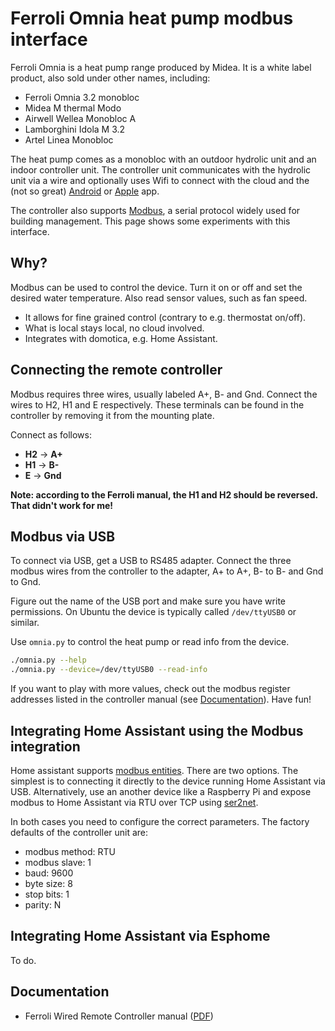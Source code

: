 Ferroli Omnia heat pump modbus interface
========================================

Ferroli Omnia is a heat pump range produced by Midea. It is a white label
product, also sold under other names, including:

* Ferroli Omnia 3.2 monobloc
* Midea M thermal Modo
* Airwell Wellea Monobloc A
* Lamborghini Idola M 3.2
* Artel Linea Monobloc

The heat pump comes as a monobloc with an outdoor hydrolic unit and an indoor
controller unit. The controller unit communicates with the hydrolic unit via
a wire and optionally uses Wifi to connect with the cloud and the (not so
great)
[Android](https://play.google.com/store/apps/details?id=com.cacapp.omnia)
or [Apple](https://apps.apple.com/nl/app/omnia-smart/id1532349739) app.

The controller also supports [Modbus](https://en.wikipedia.org/wiki/Modbus),
a serial protocol widely used for building management. This page shows some
experiments with this interface.


Why?
----

Modbus can be used to control the device. Turn it on or off and set the
desired water temperature. Also read sensor values, such as fan speed.

* It allows for fine grained control (contrary to e.g. thermostat on/off).
* What is local stays local, no cloud involved.
* Integrates with domotica, e.g. Home Assistant.


Connecting the remote controller
--------------------------------

Modbus requires three wires, usually labeled A+, B- and Gnd. Connect the wires
to H2, H1 and E respectively. These terminals can be found in the
controller by removing it from the mounting plate.

Connect as follows:

* **H2** -> **A+**
* **H1** -> **B-**
* **E** -> **Gnd**

**Note: according to the Ferroli manual, the H1 and H2 should be reversed. That
didn't work for me!**


Modbus via USB
--------------

To connect via USB, get a USB to RS485 adapter. Connect the three modbus wires
from the controller to the adapter, A+ to A+, B- to B- and Gnd to Gnd.

Figure out the name of the USB port and make sure you have write
permissions. On Ubuntu the device is typically called `/dev/ttyUSB0` or
similar.

Use `omnia.py` to control the heat pump or read info from the device.

```sh
./omnia.py --help
./omnia.py --device=/dev/ttyUSB0 --read-info
```

If you want to play with more values, check out the modbus register
addresses listed in the controller manual (see
[Documentation](#documentation)). Have fun!


Integrating Home Assistant using the Modbus integration
-------------------------------------------------------

Home assistant supports [modbus
entities](https://www.home-assistant.io/integrations/modbus/). There are two
options. The simplest is to connecting it directly to the device running Home
Assistant via USB. Alternatively, use an another device like a Raspberry Pi
and expose modbus to Home Assistant via RTU over TCP using
[ser2net](https://linux.die.net/man/8/ser2net).

In both cases you need to configure the correct parameters. The factory
defaults of the controller unit are:

* modbus method: RTU
* modbus slave: 1
* baud: 9600
* byte size: 8
* stop bits: 1
* parity: N


Integrating Home Assistant via Esphome
--------------------------------------

To do.


Documentation
-------------

* Ferroli Wired Remote Controller manual ([PDF](https://www.ferroli.com/media/3QE47730_00_MIU_Comando%20remoto%20cablato_EN_12x12.pdf))
